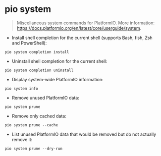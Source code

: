 # pio system

> Miscellaneous system commands for PlatformIO.
> More information: <https://docs.platformio.org/en/latest/core/userguide/system>.

- Install shell completion for the current shell (supports Bash, fish, Zsh and PowerShell):

`pio system completion install`

- Uninstall shell completion for the current shell:

`pio system completion uninstall`

- Display system-wide PlatformIO information:

`pio system info`

- Remove unused PlatformIO data:

`pio system prune`

- Remove only cached data:

`pio system prune --cache`

- List unused PlatformIO data that would be removed but do not actually remove it:

`pio system prune --dry-run`
